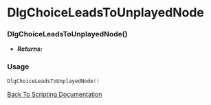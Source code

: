 # DlgChoiceLeadsToUnplayedNode

### DlgChoiceLeadsToUnplayedNode()
- ***Returns:*** 

### Usage

```Lua
DlgChoiceLeadsToUnplayedNode()
```


[Back To Scripting Documentation](../README.md)
